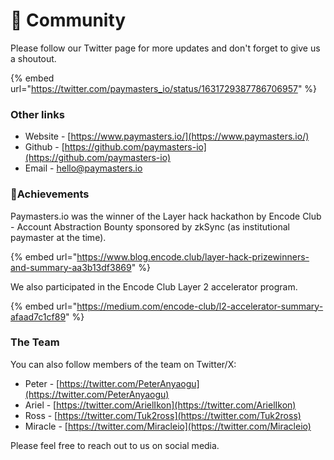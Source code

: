 # 🙊 Community

Please follow our Twitter page for more updates and don't forget to give us a shoutout.

{% embed url="https://twitter.com/paymasters_io/status/1631729387786706957" %}

### Other links

* Website - [https://www.paymasters.io/](https://www.paymasters.io/)
* Github - [https://github.com/paymasters-io](https://github.com/paymasters-io)
* Email - [hello@paymasters.io](mailto:hello@paymasters.io)&#x20;

### :tada:Achievements

Paymasters.io was the winner of the Layer hack hackathon by Encode Club - Account Abstraction Bounty sponsored by zkSync (as institutional paymaster at the time).

{% embed url="https://www.blog.encode.club/layer-hack-prizewinners-and-summary-aa3b13df3869" %}

We also participated in the Encode Club Layer 2 accelerator program.

{% embed url="https://medium.com/encode-club/l2-accelerator-summary-afaad7c1cf89" %}

### The Team

You can also follow members of the team on Twitter/X:

* Peter  - [https://twitter.com/PeterAnyaogu](https://twitter.com/PeterAnyaogu)
* Ariel -  [https://twitter.com/ArielIkon](https://twitter.com/ArielIkon)
* Ross - [https://twitter.com/Tuk2ross](https://twitter.com/Tuk2ross)
* Miracle - [https://twitter.com/Miracleio](https://twitter.com/Miracleio)

Please feel free to reach out to us on social media.
